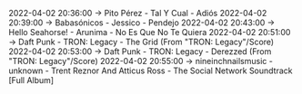 2022-04-02 20:36:00 -> Pito Pérez - Tal Y Cual - Adiós
2022-04-02 20:39:00 -> Babasónicos - Jessico - Pendejo
2022-04-02 20:43:00 -> Hello Seahorse! - Arunima - No Es Que No Te Quiera
2022-04-02 20:51:00 -> Daft Punk - TRON: Legacy - The Grid (From "TRON: Legacy"/Score)
2022-04-02 20:53:00 -> Daft Punk - TRON: Legacy - Derezzed (From "TRON: Legacy"/Score)
2022-04-02 20:55:00 -> nineinchnailsmusic - unknown - Trent Reznor And Atticus Ross - The Social Network Soundtrack [Full Album]
